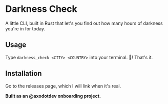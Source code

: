 # Darkness Check

A little CLI, built in Rust that let's you find out how many hours of darkness you're in for today. 

## Usage 

Type `darkness_check <CITY> <COUNTRY>` into your terminal. 💨! That's it.

## Installation 

Go to the releases page, which I will link when it's real.

**Built as an @axodotdev onboarding project.**
